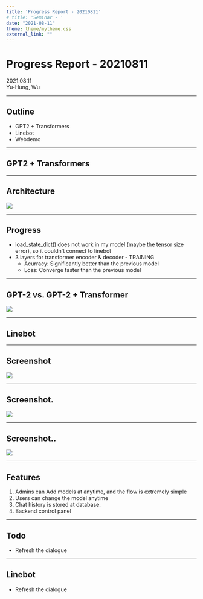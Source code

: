 ```yaml
---
title: 'Progress Report - 20210811'
# titie: 'Seminar - '
date: "2021-08-11"
theme: theme/mytheme.css
external_link: ""
---
```


# Progress Report - 20210811 <!-- .element: class="title" -->

<div class="title-name">
2021.08.11 <br>
Yu-Hung, Wu
</div>

---

## Outline

- GPT2 + Transformers
- Linebot
- Webdemo

---

## GPT2 + Transformers  <!-- .element: class="section-title" -->

----

## Architecture

![](attachments/2021-08-03-23-23-31.png) <!-- .element: class="img80" -->

----

## Progress

- load_state_dict() does not work in my model (maybe the tensor size error), so it couldn't connect to linebot
- 3 layers for transformer encoder & decoder - TRAINING
    - Acurracy: Significantly better than the previous model
    - Loss: Converge faster than the previous model

----

## GPT-2 vs. GPT-2 + Transformer

![](attachments/2021-08-11-10-12-56.png)

---

## Linebot <!-- .element: class="section-title" -->

----

## Screenshot

![](attachments/2021-08-10-17-07-13.png) <!-- .element: class="img30" -->

----

## Screenshot.

![](attachments/2021-08-10-17-05-03.png) <!-- .element: class="img30" -->

----

## Screenshot..

![](attachments/2021-08-10-17-08-33.png)

----

## Features

1. Admins can Add models at anytime, and the flow is extremely simple
2. Users can change the model anytime
3. Chat history is stored at database.
4. Backend control panel

----

## Todo

- Refresh the dialogue

---

## Linebot <!-- .element: class="section-title" -->

- Refresh the dialogue